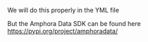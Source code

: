 
We will do this properly in the YML file

But the Amphora Data SDK can be found here https://pypi.org/project/amphoradata/
